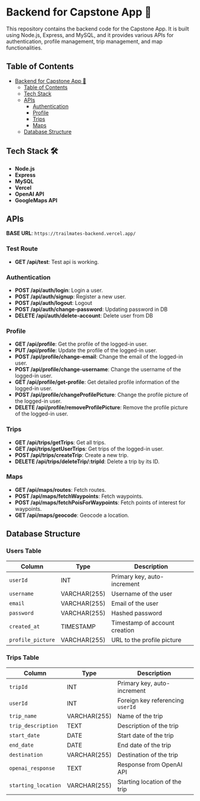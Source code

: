 # Backend for Capstone App 🚀

This repository contains the backend code for the Capstone App. It is built using Node.js, Express, and MySQL, and it provides various APIs for authentication, profile management, trip management, and map functionalities.

## Table of Contents

- [Backend for Capstone App 🚀](#backend-for-capstone-app-)
  - [Table of Contents](#table-of-contents)
  - [Tech Stack](#tech-stack)
  - [APIs](#apis)
    - [Authentication](#authentication)
    - [Profile](#profile)
    - [Trips](#trips)
    - [Maps](#maps)
  - [Database Structure](#database-structure)

## Tech Stack 🛠️

- **Node.js**
- **Express**
- **MySQL**
- **Vercel**
- **OpenAI API**
- **GoogleMaps API**

## APIs

**BASE URL**: `https://trailmates-backend.vercel.app/`

### Test Route

- **GET /api/test**: Test api is working.

### Authentication

- **POST /api/auth/login**: Login a user.
- **POST /api/auth/signup**: Register a new user.
- **POST /api/auth/logout**: Logout 
- **POST /api/auth/change-password**: Updating password in DB
- **DELETE /api/auth/delete-account**: Delete user from DB

### Profile

- **GET /api/profile**: Get the profile of the logged-in user.
- **PUT /api/profile**: Update the profile of the logged-in user.
- **POST /api/profile/change-email**: Change the email of the logged-in user.
- **POST /api/profile/change-username**: Change the username of the logged-in user.
- **GET /api/profile/get-profile**: Get detailed profile information of the logged-in user.
- **POST /api/profile/changeProfilePicture**: Change the profile picture of the logged-in user.
- **DELETE /api/profile/removeProfilePicture**: Remove the profile picture of the logged-in user.

### Trips

- **GET /api/trips/getTrips**: Get all trips.
- **GET /api/trips/getUserTrips**: Get trips of the logged-in user.
- **POST /api/trips/createTrip**: Create a new trip.
- **DELETE /api/trips/deleteTrip/:tripId**: Delete a trip by its ID.

### Maps

- **GET /api/maps/routes**: Fetch routes.
- **POST /api/maps/fetchWaypoints**: Fetch waypoints.
- **POST /api/maps/fetchPoisForWaypoints**: Fetch points of interest for waypoints.
- **GET /api/maps/geocode**: Geocode a location.

## Database Structure 

### Users Table

| Column          | Type         | Description                        |
|-----------------|--------------|------------------------------------|
| `userId`        | INT          | Primary key, auto-increment        |
| `username`      | VARCHAR(255) | Username of the user               |
| `email`         | VARCHAR(255) | Email of the user                  |
| `password`      | VARCHAR(255) | Hashed password                    |
| `created_at`    | TIMESTAMP    | Timestamp of account creation      |
| `profile_picture`| VARCHAR(255)| URL to the profile picture         |

### Trips Table

| Column            | Type         | Description                        |
|-------------------|--------------|------------------------------------|
| `tripId`          | INT          | Primary key, auto-increment        |
| `userId`          | INT          | Foreign key referencing `userId`   |
| `trip_name`       | VARCHAR(255) | Name of the trip                   |
| `trip_description`| TEXT         | Description of the trip            |
| `start_date`      | DATE         | Start date of the trip             |
| `end_date`        | DATE         | End date of the trip               |
| `destination`     | VARCHAR(255) | Destination of the trip            |
| `openai_response` | TEXT         | Response from OpenAI API           |
| `starting_location`| VARCHAR(255)| Starting location of the trip      |